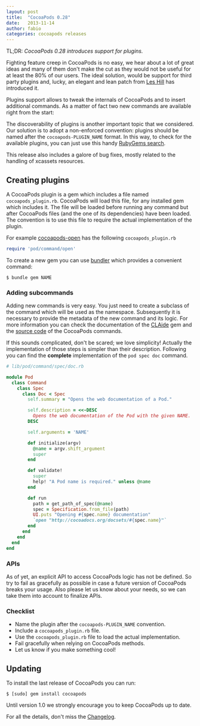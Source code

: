 ```yaml
---
layout: post
title:  "CocoaPods 0.28"
date:   2013-11-14
author: fabio
categories: cocoapods releases
---
```


TL;DR: _CocoaPods 0.28 introduces support for plugins._

Fighting feature creep in CocoaPods is no easy, we hear about a lot of great
ideas and many of them don't make the cut as they would not be useful for at
least the 80% of our users. The ideal solution, would be support for third
party plugins and, lucky, an elegant and lean patch from [Les Hill] has
introduced it.

[Les Hill]: http://blog.leshill.org

<!-- more -->

Plugins support allows to tweak the internals of CocoaPods and to insert
additional commands. As a matter of fact two new commands are available right
from the start:

[cocoapods-open]: https://github.com/leshill/open_pod_bay
[cocoapods-docs]: https://github.com/CocoaPods/cocoapods-docs

The discoverability of plugins is another important topic that we considered.
Our solution is to adopt a non-enforced convention: plugins should be named
after the `cocoapods-PLUGIN_NAME` format. In this way, to check for the
available plugins, you can just use this handy [RubyGems search].

[RubyGems search]: http://rubygems.org/search?utf8=✓&query=cocoapods-

This release also includes a galore of bug fixes, mostly related to the
handling of xcassets resources.

## Creating plugins

A CocoaPods plugin is a gem which includes a file named `cocoapods_plugin.rb`.
CocoaPods will load this file, for any installed gem which includes it. The
file will be loaded before running any command but after CocoaPods files (and
the one of its dependencies) have been loaded. The convention is to use this
file to require the actual implementation of the plugin.

For example [cocoapods-open] has the following `cocoapods_plugin.rb`

```ruby
require 'pod/command/open'
```

To create a new gem you can use [bundler] which provides a convenient command:

[bundler]: http://bundler.io

```
$ bundle gem NAME
```

### Adding subcommands

Adding new commands is very easy. You just need to create a subclass of the
command which will be used as the namespace. Subsequently it is necessary to
provide the metadata of the new command and its logic. For more information you
can check the documentation of the [CLAide] gem and the [source code] of the
CocoaPods commands.

[CLAide]:https://github.com/CocoaPods/CLAide
[source code]:https://github.com/CocoaPods/CocoaPods/tree/master/lib/cocoapods/command

If this sounds complicated, don't be scared; we love simplicity! Actually the
implementation of those steps is simpler than their description. Following you
can find the __complete__ implementation of the `pod spec doc` command.

```ruby
# lib/pod/command/spec/doc.rb

module Pod
  class Command
    class Spec
      class Doc < Spec
        self.summary = "Opens the web documentation of a Pod."

        self.description = <<-DESC
          Opens the web documentation of the Pod with the given NAME.
        DESC

        self.arguments = 'NAME'

        def initialize(argv)
          @name = argv.shift_argument
          super
        end

        def validate!
          super
          help! "A Pod name is required." unless @name
        end

        def run
          path = get_path_of_spec(@name)
          spec = Specification.from_file(path)
          UI.puts "Opening #{spec.name} documentation"
          `open "http://cocoadocs.org/docsets/#{spec.name}"`
        end
      end
    end
  end
end
```

### APIs

As of yet, an explicit API to access CocoaPods logic has not be defined. So try
to fail as gracefully as possible in case a future version of CocoaPods breaks
your usage. Also please let us know about your needs, so we can take them into
account to finalize APIs.

### Checklist

- Name the plugin after the `cocoapods-PLUGIN_NAME` convention.
- Include a `cocoapods_plugin.rb` file.
- Use the `cocoapods_plugin.rb` file to load the actual implementation.
- Fail gracefully when relying on CocoaPods methods.
- Let us know if you make something cool!

## Updating

To install the last release of CocoaPods you can run:

```
$ [sudo] gem install cocoapods
```

Until version 1.0 we strongly encourage you to keep CocoaPods up to date.

For all the details, don't miss the
[Changelog](https://github.com/CocoaPods/CocoaPods/blob/master/CHANGELOG.md).

